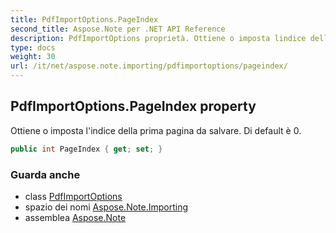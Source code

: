 ```yaml
---
title: PdfImportOptions.PageIndex
second_title: Aspose.Note per .NET API Reference
description: PdfImportOptions proprietà. Ottiene o imposta lindice della prima pagina da salvare. Di default è 0.
type: docs
weight: 30
url: /it/net/aspose.note.importing/pdfimportoptions/pageindex/
---
```

## PdfImportOptions.PageIndex property

Ottiene o imposta l'indice della prima pagina da salvare. Di default è 0.

```csharp
public int PageIndex { get; set; }
```

### Guarda anche

* class [PdfImportOptions](../)
* spazio dei nomi [Aspose.Note.Importing](../../pdfimportoptions/)
* assemblea [Aspose.Note](../../../)



